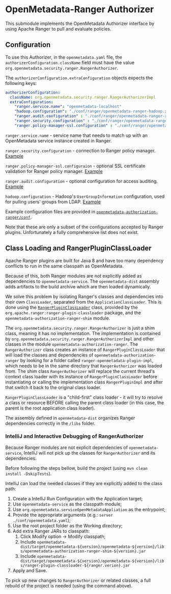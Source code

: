 # OpenMetadata-Ranger Authorizer

This submodule implements the OpenMetadata Authorizer interface by using 
Apache Ranger to pull and evaluate policies.

## Configuration

To use this Authorizer, in the `openmetadata.yaml` file, the `authorizerConfiguration.className` field must have 
the value `org.openmetadata.security.ranger.RangerAuthorizer`.

The `authorizerConfiguration.extraConfiguration` objects expects the following keys:
```yaml
authorizerConfiguration:
  className: org.openmetadata.security.ranger.RangerAuthorizerImpl
  extraConfiguration:
    "ranger.service.name": "openmetadata-localhost"
    "hadoop.configuration": "./conf/ranger/openmetadata-ranger-hadoop.xml"
    "ranger.audit.configuration" : "./conf/ranger/openmetadata-ranger-audit.xml"
    "ranger.security.configuration" : "./conf/ranger/openmetadata-ranger-security.xml"
    "ranger.policy-manager-ssl.configuration" : "./conf/ranger/openmetadata-ranger-policymgr-ssl.xml"
```

`ranger.service.name` - service name that needs to match up with an OpenMetadata service instance created in 
Ranger.

`ranger.security.configuration` - connection to Ranger policy manager. 
[Example](ranger/openmetadata-authorization-ranger/conf/openmetadata-ranger-security.xml)

`ranger.policy-manager-ssl.configuraion` - optional SSL certificate validation for Ranger policy manager.
[Example](ranger/openmetadata-authorization-ranger/conf/openmetadata-ranger-policymgr-ssl.xml)

`ranger.audit.configuration` - optional configuration for access auditing.
[Example](ranger/openmetadata-authorization-ranger/conf/openmetadata-ranger-audit.xml)

`hadoop.configuration` - Hadoop's `UserGroupInformation` configuration, used for pulling users' groups from LDAP.
[Example](ranger/openmetadata-authorization-ranger/conf/openmetadata-ranger-hadoop.xml)

Example configuration files are provided in 
[`openmetadata-authorization-ranger/conf`](conf).

Note that these are only a subset of the configurations accepted by Ranger plugins. Unfortunately a fully comprehensive 
list does not exist.

## Class Loading and RangerPluginClassLoader

Apache Ranger plugins are built for Java 8 and have too many dependency conflicts to run in the 
same classpath as OpenMetadata.

Because of this, both Ranger modules are not explicitly added as dependencies to `openmetadata-service`. The `openmetadata-dist` 
assembly adds artifacts to the build archive which are then loaded dynamically.

We solve this problem by isolating Ranger's classes and dependencies into their own `ClassLoader`,
separated from the `ApplicationClassLoader`. This is done using the [`RangerPluginClassLoader`](https://github.com/apache/ranger/blob/master/ranger-plugin-classloader/src/main/java/org/apache/ranger/plugin/classloader/RangerPluginClassLoader.java)
class, provided by the `org.apache.ranger:ranger-plugin-classloader` package, and the `openmetadata-authorization-ranger-shim`
module.

The `org.openmetadata.security.ranger.RangerAuthorizer` is just a shim class, meaning it has no implementation. 
The implementation is contained by `org.openmetadata.security.ranger.RangerAuthorizerImpl` and other classes in the 
module `openmetadata-authorization-ranger`. The `RangerAuthorizer` class creates an instance of `RangerPluginClassLoader`
that will load the classes and dependencies of `openmetadata-authorization-ranger` by looking for a folder called 
`ranger-openmetadata-plugin-impl`, which needs to be in the same directory that `RangerAuthorizer` was loaded from. 
The shim class `RangerAuthorizer` will replace the current thread's context class loader with its instance of `RangerPluginClassLoader`
before instantiating or calling the implementation class `RangerPluginImpl` and after that switch it back to the original
class loader.

`RangerPluginClassLoader` is a "child-first" class loader - it will try to resolve a class or resource BEFORE calling 
the parent class loader (in this case, the parent is the root application class loader).

The assembly defined in `openmetadata-dist` organizes Ranger dependencies correctly in the `/libs` folder.

### IntelliJ and Interactive Debugging of RangerAuthorizer

Because Ranger modules are not explicit dependencies of `openmetadata-service`, IntelliJ will not pick up the classes for 
`RangerAuthorizer` and its dependencies. 

Before following the steps bellow, build the project (using `mvn clean install -DskipTests`).

IntelliJ can load the needed classes if they are explicitly added to the class path:
1. Create a IntelliJ Run Configuration with the Application target;
2. Use `openmetadata-service` as the classpath module;
3. Use `org.openmetadata.serviceOpenMetadataAppliation` as the entrypoint;
4. Provide the appropriate arguments (e.g.: `server ./conf/openmetadata.yaml`);
5. Use the root project folder as the Working directory;
6. Add extra Ranger JARs to classpath:
   1. Click Modify option -> Modify classpath;
   2. Include `openmetadata-dist/target/openmetadata-${version}/openmetadata-${version}/libs/openmetadata-authorization-ranger-shim-${version}.jar`
   3. Include `openmetadata-dist/target/openmetadata-${version}/openmetadata-${version}/libs/ranger-plugin-classloader-${ranger.verion}.jar`
7. Apply and Save.

To pick up new changes to `RangerAuthorizer` or related classes, a full rebuild of the project is needed (using the 
command above).